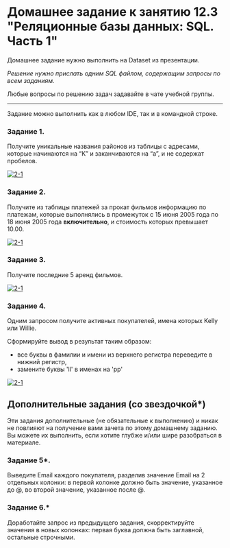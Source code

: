 # Домашнее задание к занятию 12.3 "Реляционные базы данных: SQL. Часть 1"

Домашнее задание нужно выполнить на Dataset из презентации.

*Решение нужно прислать одним SQL файлом, содержащим запросы по всем заданиям.*

Любые вопросы по решению задач задавайте в чате учебной группы.


---

Задание можно выполнить как в любом IDE, так и в командной строке.

### Задание 1.

Получите уникальные названия районов из таблицы с адресами, которые начинаются на “K” и заканчиваются на “a”, и не содержат пробелов.

<a href="https://ibb.co/RjPDxML"><img src="https://i.ibb.co/8Y27WRF/2022-09-11-194547325.png" alt="2-1" border="0"></a>

### Задание 2.

Получите из таблицы платежей за прокат фильмов информацию по платежам, которые выполнялись в промежуток с 15 июня 2005 года по 18 июня 2005 года **включительно**, 
и стоимость которых превышает 10.00.

<a href="https://ibb.co/317KKRd"><img src="https://i.ibb.co/sj277WR/2022-09-11-201843212.png" alt="2-1" border="0"></a> 

### Задание 3.

Получите последние 5 аренд фильмов.

<a href="https://ibb.co/n6JvqYP"><img src="https://i.ibb.co/jbX29QJ/2022-09-11-210317291.png" alt="2-1" border="0"></a>

### Задание 4.

Одним запросом получите активных покупателей, имена которых Kelly или Willie. 

Сформируйте вывод в результат таким образом:
- все буквы в фамилии и имени из верхнего регистра переведите в нижний регистр,
- замените буквы 'll' в именах на 'pp'

<a href="https://ibb.co/j8FNLzs"><img src="https://i.ibb.co/Gdj6V9N/photo-2022-09-12-11-36-30.jpg" alt="2-1" border="0"></a>

## Дополнительные задания (со звездочкой*)
Эти задания дополнительные (не обязательные к выполнению) и никак не повлияют на получение вами зачета по этому домашнему заданию. Вы можете их выполнить, если хотите глубже и/или шире разобраться в материале.

### Задание 5*.

Выведите Email каждого покупателя, разделив значение Email на 2 отдельных колонки: в первой колонке должно быть значение, указанное до @, во второй значение, указанное после @.

### Задание 6.*

Доработайте запрос из предыдущего задания, скорректируйте значения в новых колонках: первая буква должна быть заглавной, остальные строчными.
